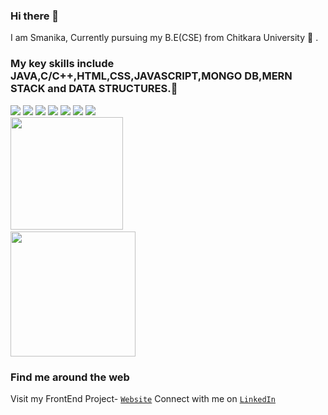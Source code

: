 ### Hi there 👋

<!--
**Smanika/Smanika** is a ✨ _special_ ✨ repository because its `README.md` (this file) appears on your GitHub profile. --->

I am Smanika, Currently pursuing my B.E(CSE) from Chitkara University :school: .
### My key skills include JAVA,C/C++,HTML,CSS,JAVASCRIPT,MONGO DB,MERN STACK and DATA STRUCTURES.🚀
<div>
<img src="https://img.shields.io/badge/C-00599C?style=for-the-badge&logo=c&logoColor=white" />
<img src="https://img.shields.io/badge/C%2B%2B-00599C?style=for-the-badge&logo=c%2B%2B&logoColor=white" />
<img src="https://img.shields.io/badge/HTML5-E34F26?style=for-the-badge&logo=html5&logoColor=white" />
<img src="https://img.shields.io/badge/CSS3-1572B6?style=for-the-badge&logo=css3&logoColor=white" />
<img src="https://img.shields.io/badge/Java-ED8B00?style=for-the-badge&logo=java&logoColor=white" />
<img src="https://img.shields.io/badge/MySQL-005C84?style=for-the-badge&logo=mysql&logoColor=white" />
<img src="https://img.shields.io/badge/Adobe%20XD-470137?style=for-the-badge&logo=Adobe%20XD&logoColor=#FF61F6" />
</div>
<div>
<img height="180em" src="https://github-readme-stats.vercel.app/api?username=Smanika&show_icons=true&hide_border=true&&count_private=true&include_all_commits=true&theme=radical" /> &nbsp; &nbsp; &nbsp; &nbsp; &nbsp; &nbsp; &nbsp; &nbsp; &nbsp; &nbsp; &nbsp; &nbsp; &nbsp; &nbsp; &nbsp; &nbsp;
<img height="200em" src="https://github-readme-stats.vercel.app/api/top-langs/?username=Smanika&show_icons=true&hide_border=true&&count_private=true&include_all_commits=true&theme=radical">
</div>

### Find me around the web
Visit my FrontEnd Project- [`Website`](https://smanika.github.io/MUSIC-PAYER-CODING-NINJA-PROJECT/)
Connect with me on [`LinkedIn`](https://www.linkedin.com/in/smanika-6806441a6/)
